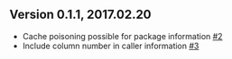 ## Version 0.1.1, 2017.02.20

* Cache poisoning possible for package information [#2](https://github.com/Skelp/node-knockknock/issues/2)
* Include column number in caller information [#3](https://github.com/Skelp/node-knockknock/issues/3)
